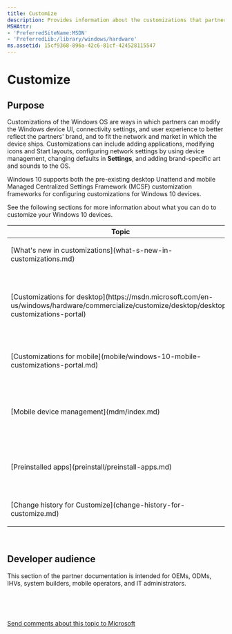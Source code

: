 ```yaml
---
title: Customize
description: Provides information about the customizations that partners can use to modify the UI and user experience to better reflect the partners' brand, and to incorporate brand elements and fit the market in which the device will ship.
MSHAttr:
- 'PreferredSiteName:MSDN'
- 'PreferredLib:/library/windows/hardware'
ms.assetid: 15cf9368-896a-42c6-81cf-424528115547
---
```


# Customize


## Purpose
Customizations of the Windows OS are ways in which partners can modify the Windows device UI, connectivity settings, and user experience to better reflect the partners' brand, and to fit the network and market in which the device ships. Customizations can include adding applications, modifying icons and Start layouts, configuring network settings by using device management, changing defaults in **Settings**, and adding brand-specific art and sounds to the OS.

Windows 10 supports both the pre-existing desktop Unattend and mobile Managed Centralized Settings Framework (MCSF) customization frameworks for configuring customizations for Windows 10 devices.

See the following sections for more information about what you can do to customize your Windows 10 devices.

<table>
<colgroup>
<col width="50%" />
<col width="50%" />
</colgroup>
<thead>
<tr class="header">
<th>Topic</th>
<th>Description</th>
</tr>
</thead>
<tbody>
<tr class="odd">
<td><p>[What's new in customizations](what-s-new-in-customizations.md)</p></td>
<td><p>Learn about the new customizations available in Windows 10, version 1703.</p></td>
</tr>
<tr class="odd">
<td><p>[Customizations for desktop](https://msdn.microsoft.com/en-us/windows/hardware/commercialize/customize/desktop/desktop-customizations-portal)</p></td>
<td><p>This section includes topics describing key tasks, as well as the reference for [Windows System Image Manager](https://msdn.microsoft.com/library/windows/hardware/dn922445) and [Unattended Windows Setup Reference](https://msdn.microsoft.com/en-us/windows/hardware/commercialize/customize/desktop/unattend/index) settings.</p></td>
</tr>
<tr class="even">
<td><p>[Customizations for mobile](mobile/windows-10-mobile-customizations-portal.md)</p></td>
<td><p>Learn about the customizations available to you if you are providing a controlled and specialized experience on a Windows device running Windows 10 Enterprise.</p>
</td>
<tr class="odd">
<td><p>[Mobile device management](mdm/index.md)</p></td>
<td><p>Windows 10 provides an enterprise management solution to help IT pros manage company security policies and business applications, while avoiding compromise of the users’ privacy on their personal phones. A built-in management component can communicate with the management server.</p></td>
</tr>
<tr class="even">
<td><p>[Preinstalled apps](preinstall/preinstall-apps.md)</p></td>
<td><p>If you're a Windows OEM or mobile operator partner, find out how you can create partner apps that you can package and configure to install during the initial device setup process. While the user is going through the initial setup process, the preinstalled apps are installed in the background.</p></td>
</tr>

<tr class="even">
<td><p>[Change history for Customize](change-history-for-customize.md)</p></td>
<td><p>Read about what topics have been created, updated, or deleted for Windows 10, build 1607.</p></td>
</tr>
</tbody>
</table>

 

## <a href="" id="developer-audience-heading"></a>Developer audience


This section of the partner documentation is intended for OEMs, ODMs, IHVs, system builders, mobile operators, and IT administrators.

 

 

[Send comments about this topic to Microsoft](mailto:wsddocfb@microsoft.com?subject=Documentation%20feedback%20%5Bwdknodes\wdknodes%5D:%20Customize%20%20RELEASE:%20%288/2/2016%29&body=%0A%0APRIVACY%20STATEMENT%0A%0AWe%20use%20your%20feedback%20to%20improve%20the%20documentation.%20We%20don't%20use%20your%20email%20address%20for%20any%20other%20purpose,%20and%20we'll%20remove%20your%20email%20address%20from%20our%20system%20after%20the%20issue%20that%20you're%20reporting%20is%20fixed.%20While%20we're%20working%20to%20fix%20this%20issue,%20we%20might%20send%20you%20an%20email%20message%20to%20ask%20for%20more%20info.%20Later,%20we%20might%20also%20send%20you%20an%20email%20message%20to%20let%20you%20know%20that%20we've%20addressed%20your%20feedback.%0A%0AFor%20more%20info%20about%20Microsoft's%20privacy%20policy,%20see%20http://privacy.microsoft.com/default.aspx. "Send comments about this topic to Microsoft")




